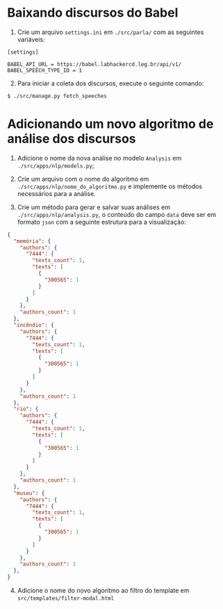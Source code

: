 # Baixando discursos do Babel

1. Crie um arquivo `settings.ini` em `./src/parla/` com as seguintes variáveis:
```
[settings]

BABEL_API_URL = https://babel.labhackercd.leg.br/api/v1/
BABEL_SPEECH_TYPE_ID = 1
```

2. Para iniciar a coleta dos discursos, execute o seguinte comando: 
```bash
$ ./src/manage.py fetch_speeches
```

# Adicionando um novo algoritmo de análise dos discursos

1. Adicione o nome da nova análise no modelo `Analysis` em `./src/apps/nlp/models.py`;

2. Crie um arquivo com o nome do algoritmo em `./src/apps/nlp/nome_do_algoritmo.py` e implemente os métodos necessários para a análise.

3. Crie um método para gerar e salvar suas análises em `./src/apps/nlp/analysis.py`, o conteúdo do campo `data` deve ser em formato `json` com a seguinte estrutura para a visualização:
```json
{
  "memória": {
    "authors": {
      "7444": {
        "texts_count": 1,
        "texts": [
          {
            "300565": 1
          }
        ]
      }
    },
    "authors_count": 1
  },
  "incêndio": {
    "authors": {
      "7444": {
        "texts_count": 1,
        "texts": [
          {
            "300565": 1
          }
        ]
      }
    },
    "authors_count": 1
  },
  "rio": {
    "authors": {
      "7444": {
        "texts_count": 1,
        "texts": [
          {
            "300565": 1
          }
        ]
      }
    },
    "authors_count": 1
  },
  "museu": {
    "authors": {
      "7444": {
        "texts_count": 1,
        "texts": [
          {
            "300565": 1
          }
        ]
      }
    },
    "authors_count": 1
  },
}
```

4. Adicione o nome do novo algoritmo ao filtro do template em `src/templates/filter-modal.html`